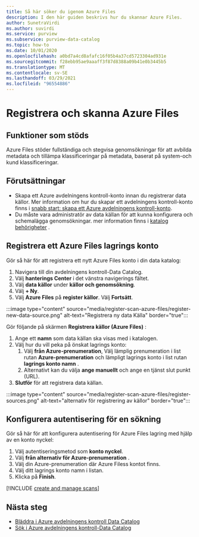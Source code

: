 ```yaml
---
title: Så här söker du igenom Azure Files
description: I den här guiden beskrivs hur du skannar Azure Files.
author: SunetraVirdi
ms.author: suvirdi
ms.service: purview
ms.subservice: purview-data-catalog
ms.topic: how-to
ms.date: 10/01/2020
ms.openlocfilehash: a0bd7a4cd8afafc16f05b4a37cd5723304ad931e
ms.sourcegitcommit: f28ebb95ae9aaaff3f87d8388a09b41e0b3445b5
ms.translationtype: MT
ms.contentlocale: sv-SE
ms.lasthandoff: 03/29/2021
ms.locfileid: "96554886"
---
```

# <a name="register-and-scan-azure-files"></a>Registrera och skanna Azure Files

## <a name="supported-capabilities"></a>Funktioner som stöds

Azure Files stöder fullständiga och stegvisa genomsökningar för att avbilda metadata och tillämpa klassificeringar på metadata, baserat på system-och kund klassificeringar.

## <a name="prerequisites"></a>Förutsättningar

- Skapa ett Azure avdelningens kontroll-konto innan du registrerar data källor. Mer information om hur du skapar ett avdelningens kontroll-konto finns i [snabb start: skapa ett Azure avdelningens kontroll-konto](create-catalog-portal.md).
- Du måste vara administratör av data källan för att kunna konfigurera och schemalägga genomsökningar. mer information finns i [katalog behörigheter](catalog-permissions.md) .

## <a name="register-an-azure-files-storage-account"></a>Registrera ett Azure Files lagrings konto

Gör så här för att registrera ett nytt Azure Files konto i din data katalog:

1. Navigera till din avdelningens kontroll-Data Catalog.
1. Välj **hanterings Center** i det vänstra navigerings fältet.
1. Välj **data källor** under **källor och genomsökning**.
1. Välj **+ Ny**.
1. Välj **Azure Files** på **register källor**. Välj **Fortsätt**.

:::image type="content" source="media/register-scan-azure-files/register-new-data-source.png" alt-text="Registrera ny data Källa" border="true":::

Gör följande på skärmen **Registrera källor (Azure Files)** :

1. Ange ett **namn** som data källan ska visas med i katalogen.
1. Välj hur du vill peka på önskat lagrings konto:
   1. Välj **från Azure-prenumeration**, Välj lämplig prenumeration i list rutan **Azure-prenumeration** och lämpligt lagrings konto i list rutan **lagrings konto namn** .
   1. Alternativt kan du välja **ange manuellt** och ange en tjänst slut punkt (URL).
1. **Slutför** för att registrera data källan.

:::image type="content" source="media/register-scan-azure-files/register-sources.png" alt-text="alternativ för registrering av källor" border="true":::

## <a name="set-up-authentication-for-a-scan"></a>Konfigurera autentisering för en sökning

Gör så här för att konfigurera autentisering för Azure Files lagring med hjälp av en konto nyckel:

1. Välj autentiseringsmetod som **konto nyckel**.
2. Välj **från alternativ för Azure-prenumeration** .
3. Välj din Azure-prenumeration där Azure Filess kontot finns.
4. Välj ditt lagrings konto namn i listan.
5. Klicka på **Finish**.

[!INCLUDE [create and manage scans](includes/manage-scans.md)]

## <a name="next-steps"></a>Nästa steg

- [Bläddra i Azure avdelningens kontroll Data Catalog](how-to-browse-catalog.md)
- [Sök i Azure avdelningens kontroll-Data Catalog](how-to-search-catalog.md)